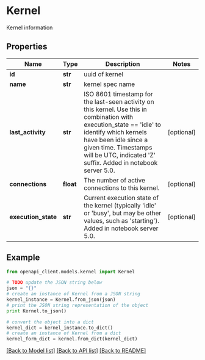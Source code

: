 # Kernel

Kernel information

## Properties

Name | Type | Description | Notes
------------ | ------------- | ------------- | -------------
**id** | **str** | uuid of kernel | 
**name** | **str** | kernel spec name | 
**last_activity** | **str** | ISO 8601 timestamp for the last-seen activity on this kernel. Use this in combination with execution_state &#x3D;&#x3D; &#39;idle&#39; to identify which kernels have been idle since a given time. Timestamps will be UTC, indicated &#39;Z&#39; suffix. Added in notebook server 5.0.  | [optional] 
**connections** | **float** | The number of active connections to this kernel.  | [optional] 
**execution_state** | **str** | Current execution state of the kernel (typically &#39;idle&#39; or &#39;busy&#39;, but may be other values, such as &#39;starting&#39;). Added in notebook server 5.0.  | [optional] 

## Example

```python
from openapi_client.models.kernel import Kernel

# TODO update the JSON string below
json = "{}"
# create an instance of Kernel from a JSON string
kernel_instance = Kernel.from_json(json)
# print the JSON string representation of the object
print Kernel.to_json()

# convert the object into a dict
kernel_dict = kernel_instance.to_dict()
# create an instance of Kernel from a dict
kernel_form_dict = kernel.from_dict(kernel_dict)
```
[[Back to Model list]](../README.md#documentation-for-models) [[Back to API list]](../README.md#documentation-for-api-endpoints) [[Back to README]](../README.md)


